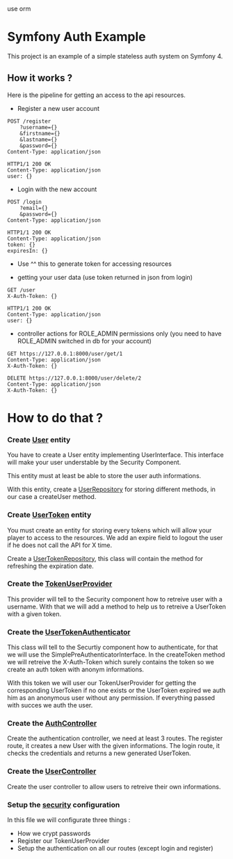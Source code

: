 use orm



# Symfony Auth Example

This project is an example of a simple stateless auth system on Symfony 4.

## How it works ?

Here is the pipeline for getting an access to the api resources.

* Register a new user account
```http request
POST /register
    ?username={}
    &firstname={}
    &lastname={}
    &password={}
Content-Type: application/json

HTTP1/1 200 OK
Content-Type: application/json
user: {}
```

* Login with the new account
```http request
POST /login
    ?email={}
    &password={}
Content-Type: application/json

HTTP1/1 200 OK
Content-Type: application/json
token: {}
expiresIn: {}

```

* Use ^^ this to generate token for accessing resources



* getting your user data (use token returned in json from login)
```http request
GET /user
X-Auth-Token: {}

HTTP1/1 200 OK
Content-Type: application/json
user: {}
```


* controller actions for ROLE_ADMIN permissions only (you need to have ROLE_ADMIN switched in db for your account)
```http request - 
GET https://127.0.0.1:8000/user/get/1
Content-Type: application/json
X-Auth-Token: {}

```

```http request - 
DELETE https://127.0.0.1:8000/user/delete/2
Content-Type: application/json
X-Auth-Token: {}

```





# How to do that ?

### Create [User](https://github.com/kerwanp/symfony-auth-example/blob/master/src/Entity/User.php) entity
You have to create a User entity implementing UserInterface.
This interface will make your user understable by the Security Component. 

This entity must at least be able to store the user auth informations.

With this entity, create a [UserRepository](https://github.com/kerwanp/symfony-auth-example/blob/master/src/Repository/UserRepository.php) for storing different methods, in our case a createUser method.

### Create [UserToken](https://github.com/kerwanp/symfony-auth-example/blob/master/src/Entity/UserToken.php) entity
You must create an entity for storing every tokens which will allow your player to access to the resources.
We add an expire field to logout the user if he does not call the API for X time.

Create a [UserTokenRepository](https://github.com/kerwanp/symfony-auth-example/blob/master/src/Repository/UserTokenRepository.php), this class will contain the method for refreshing the expiration date.

### Create the [TokenUserProvider](https://github.com/kerwanp/symfony-auth-example/blob/master/src/Security/TokenUserProvider.php)
This provider will tell to the Security component how to retreive user with a username.
With that we will add a method to help us to retreive a UserToken with a given token.

### Create the [UserTokenAuthenticator](https://github.com/kerwanp/symfony-auth-example/blob/master/src/Security/UserTokenAuthenticator.php)
This class will tell to the Securtiy component how to authenticate, for that we will use the SimplePreAuthenticatorInterface.
In the createToken method we will retreive the X-Auth-Token which surely contains the token so we create an auth token with anonym informations.

With this token we will user our TokenUserProvider for getting the corresponding UserToken if no one exists or the UserToken expired we auth him as an anonymous user without any permission.
If everything passed with succes we auth the user.

### Create the [AuthController](https://github.com/kerwanp/symfony-auth-example/blob/master/src/Controller/AuthController.php)
Create the authentication controller, we need at least 3 routes.
The register route, it creates a new User with the given informations.
The login route, it checks the credentials and returns a new generated UserToken.

### Create the [UserController](https://github.com/kerwanp/symfony-auth-example/blob/master/src/Controller/UserController.php)
Create the user controller to allow users to retreive their own informations.

### Setup the [security](https://github.com/kerwanp/symfony-auth-example/blob/master/config/packages/security.yaml) configuration
In this file we will configurate three things :
* How we crypt passwords
* Register our TokenUserProvider
* Setup the authentication on all our routes (except login and register)
